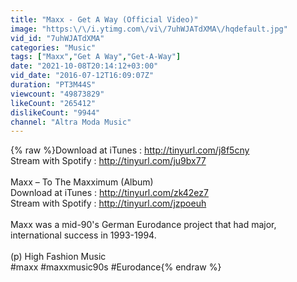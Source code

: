 ```yaml
---
title: "Maxx - Get A Way (Official Video)"
image: "https:\/\/i.ytimg.com\/vi\/7uhWJATdXMA\/hqdefault.jpg"
vid_id: "7uhWJATdXMA"
categories: "Music"
tags: ["Maxx","Get A Way","Get-A-Way"]
date: "2021-10-08T20:14:12+03:00"
vid_date: "2016-07-12T16:09:07Z"
duration: "PT3M44S"
viewcount: "49873829"
likeCount: "265412"
dislikeCount: "9944"
channel: "Altra Moda Music"
---
```

{% raw %}Download at iTunes : <a rel="nofollow" target="blank" href="http://tinyurl.com/j8f5cny">http://tinyurl.com/j8f5cny</a><br />Stream with Spotify : <a rel="nofollow" target="blank" href="http://tinyurl.com/ju9bx77">http://tinyurl.com/ju9bx77</a><br /><br />Maxx – To The Maxximum (Album)<br />Download at iTunes : <a rel="nofollow" target="blank" href="http://tinyurl.com/zk42ez7">http://tinyurl.com/zk42ez7</a><br />Stream with Spotify : <a rel="nofollow" target="blank" href="http://tinyurl.com/jzpoeuh">http://tinyurl.com/jzpoeuh</a><br /><br />Maxx was a mid-90's German Eurodance project that had major, international success in 1993-1994.<br /><br />(p) High Fashion Music<br />#maxx #maxxmusic90s #Eurodance{% endraw %}
